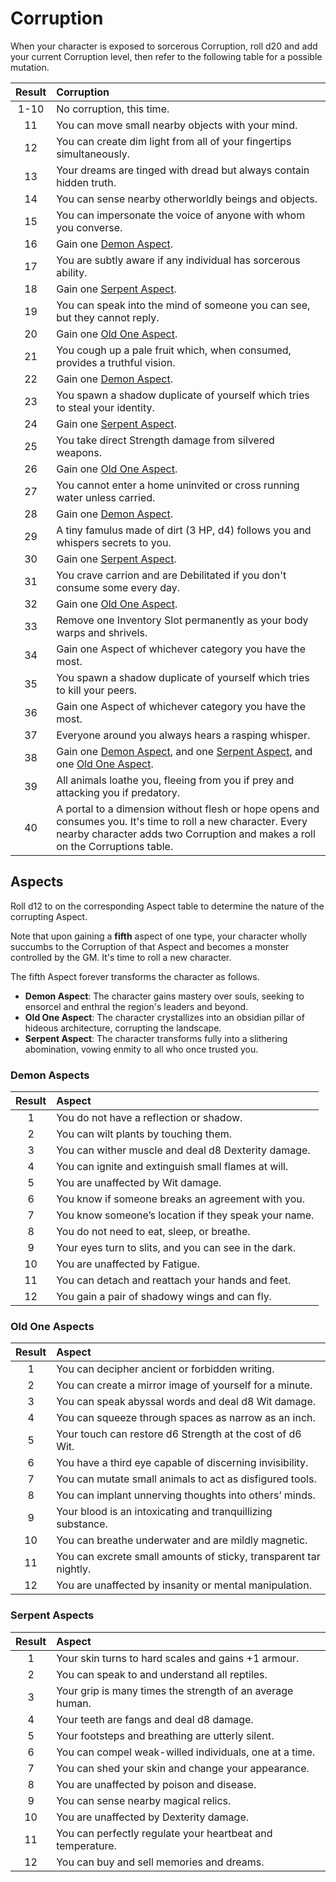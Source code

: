 # Corruption

When your character is exposed to sorcerous Corruption, roll d20 and add your current Corruption level, then refer to the following table for a possible mutation.

| Result | Corruption |
| :----: | :--------- |
| 1-10 | No corruption, this time. |
| 11 | You can move small nearby objects with your mind. |
| 12 | You can create dim light from all of your fingertips simultaneously. |
| 13 | Your dreams are tinged with dread but always contain hidden truth. |
| 14 | You can sense nearby otherworldly beings and objects. |
| 15 | You can impersonate the voice of anyone with whom you converse. |
| 16 | Gain one [Demon Aspect](#demon). |
| 17 | You are subtly aware if any individual has sorcerous ability. |
| 18 | Gain one [Serpent Aspect](#serpent). |
| 19 | You can speak into the mind of someone you can see, but they cannot reply. |
| 20 | Gain one [Old One Aspect](#oldOne). |
| 21 | You cough up a pale fruit which, when consumed, provides a truthful vision. |
| 22 | Gain one [Demon Aspect](#demon). |
| 23 | You spawn a shadow duplicate of yourself which tries to steal your identity. |
| 24 | Gain one [Serpent Aspect](#serpent). |
| 25 | You take direct Strength damage from silvered weapons. |
| 26 | Gain one [Old One Aspect](#oldOne). |
| 27 | You cannot enter a home uninvited or cross running water unless carried. |
| 28 | Gain one [Demon Aspect](#demon). |
| 29 | A tiny famulus made of dirt (3 HP, d4) follows you and whispers secrets to you. |
| 30 | Gain one [Serpent Aspect](#serpent). |
| 31 | You crave carrion and are Debilitated if you don't consume some every day. |
| 32 | Gain one [Old One Aspect](#oldOne). |
| 33 | Remove one Inventory Slot permanently as your body warps and shrivels. |
| 34 | Gain one Aspect of whichever category you have the most. |
| 35 | You spawn a shadow duplicate of yourself which tries to kill your peers. |
| 36 | Gain one Aspect of whichever category you have the most. |
| 37 | Everyone around you always hears a rasping whisper. |
| 38 | Gain one [Demon Aspect](#demon), and one [Serpent Aspect](#serpent), and one [Old One Aspect](#oldOne). |
| 39 | All animals loathe you, fleeing from you if prey and attacking you if predatory. |
| 40 | A portal to a dimension without flesh or hope opens and consumes you. It's time to roll a new character. Every nearby character adds two Corruption and makes a roll on the Corruptions table.  |

## Aspects

Roll d12 to on the corresponding Aspect table to determine the nature of the corrupting Aspect.

Note that upon gaining a **fifth** aspect of one type, your character wholly succumbs to the Corruption of that Aspect and becomes a monster controlled by the GM. It's time to roll a new character.

The fifth Aspect forever transforms the character as follows.

- **Demon Aspect**: The character gains mastery over souls, seeking to ensorcel and enthral the region's leaders and beyond.
- **Old One Aspect**: The character crystallizes into an obsidian pillar of hideous architecture, corrupting the landscape.
- **Serpent Aspect**: The character transforms fully into a slithering abomination, vowing enmity to all who once trusted you.

<a name="demon"></a>
### Demon Aspects

| Result | Aspect |
| :----: | :----- |
| 1 | You do not have a reflection or shadow. |
| 2 | You can wilt plants by touching them. |
| 3 | You can wither muscle and deal d8 Dexterity damage. |
| 4 | You can ignite and extinguish small flames at will. |
| 5 | You are unaffected by Wit damage. |
| 6 | You know if someone breaks an agreement with you. |
| 7 | You know someone’s location if they speak your name. |
| 8 | You do not need to eat, sleep, or breathe. |
| 9 | Your eyes turn to slits, and you can see in the dark. |
| 10 | You are unaffected by Fatigue. |
| 11 | You can detach and reattach your hands and feet. |
| 12 | You gain a pair of shadowy wings and can fly. |

<a name="oldOne"></a>
### Old One Aspects

| Result | Aspect |
| :----: | :----- |
| 1 | You can decipher ancient or forbidden writing. |
| 2 | You can create a mirror image of yourself for a minute. |
| 3 | You can speak abyssal words and deal d8 Wit damage. |
| 4 | You can squeeze through spaces as narrow as an inch. |
| 5 | Your touch can restore d6 Strength at the cost of d6 Wit. |
| 6 | You have a third eye capable of discerning invisibility. |
| 7 | You can mutate small animals to act as disfigured tools. |
| 8 | You can implant unnerving thoughts into others’ minds. |
| 9 | Your blood is an intoxicating and tranquillizing substance. |
| 10 | You can breathe underwater and are mildly magnetic. |
| 11 | You can excrete small amounts of sticky, transparent tar nightly. |
| 12 | You are unaffected by insanity or mental manipulation. |

<a name="serpent"></a>
### Serpent Aspects

| Result | Aspect |
| :----: | :----- |
| 1 | Your skin turns to hard scales and gains +1 armour. |
| 2 | You can speak to and understand all reptiles. |
| 3 | Your grip is many times the strength of an average human. |
| 4 | Your teeth are fangs and deal d8 damage. |
| 5 | Your footsteps and breathing are utterly silent. |
| 6 | You can compel weak-willed individuals, one at a time. |
| 7 | You can shed your skin and change your appearance. |
| 8 | You are unaffected by poison and disease. |
| 9 | You can sense nearby magical relics. |
| 10 | You are unaffected by Dexterity damage. |
| 11 | You can perfectly regulate your heartbeat and temperature. |
| 12 | You can buy and sell memories and dreams. |
